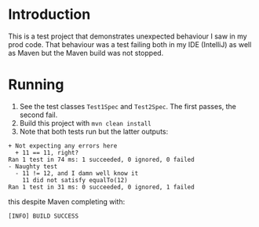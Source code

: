 # Introduction

This is a test project that demonstrates unexpected behaviour I saw in my prod code.
That behaviour was a test failing both in my IDE (IntelliJ) as well as Maven but the Maven build was not stopped.

# Running

1. See the test classes `Test1Spec` and  `Test2Spec`. The first passes, the second fail.
1. Build this project with `mvn clean install`
1. Note that both tests run but the latter outputs:
```
+ Not expecting any errors here
  + 11 == 11, right?
Ran 1 test in 74 ms: 1 succeeded, 0 ignored, 0 failed
- Naughty test
  - 11 != 12, and I damn well know it
    11 did not satisfy equalTo(12)
Ran 1 test in 31 ms: 0 succeeded, 0 ignored, 1 failed

```
this despite Maven completing with:
```
[INFO] BUILD SUCCESS
```
